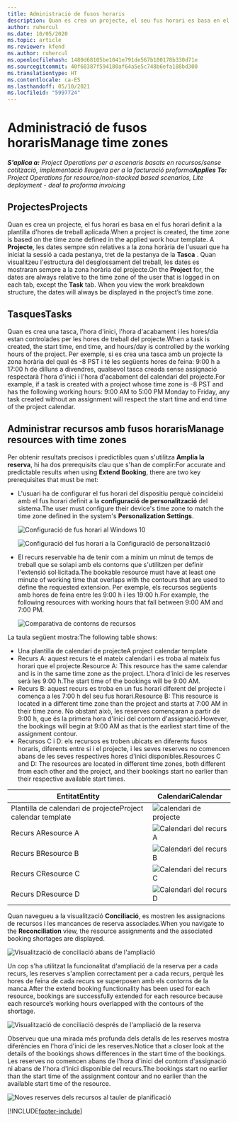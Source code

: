 ```yaml
---
title: Administració de fusos horaris
description: Quan es crea un projecte, el seu fus horari es basa en el fus horari definit a la plantilla d'hores de treball aplicada.
author: ruhercul
ms.date: 10/05/2020
ms.topic: article
ms.reviewer: kfend
ms.author: ruhercul
ms.openlocfilehash: 1480d68105be1041e791de567b180178b330d71e
ms.sourcegitcommit: 40f68387f594180af64a5e5c748b6efa188bd300
ms.translationtype: HT
ms.contentlocale: ca-ES
ms.lasthandoff: 05/10/2021
ms.locfileid: "5997724"
---
```

# <a name="manage-time-zones"></a><span data-ttu-id="3b05d-103">Administració de fusos horaris</span><span class="sxs-lookup"><span data-stu-id="3b05d-103">Manage time zones</span></span>

<span data-ttu-id="3b05d-104">_**S'aplica a:** Project Operations per a escenaris basats en recursos/sense cotització, implementació lleugera per a la facturació proforma_</span><span class="sxs-lookup"><span data-stu-id="3b05d-104">_**Applies To:** Project Operations for resource/non-stocked based scenarios, Lite deployment - deal to proforma invoicing_</span></span>


## <a name="projects"></a><span data-ttu-id="3b05d-105">Projectes</span><span class="sxs-lookup"><span data-stu-id="3b05d-105">Projects</span></span>

<span data-ttu-id="3b05d-106">Quan es crea un projecte, el fus horari es basa en el fus horari definit a la plantilla d'hores de treball aplicada.</span><span class="sxs-lookup"><span data-stu-id="3b05d-106">When a project is created, the time zone is based on the time zone defined in the applied work hour template.</span></span> <span data-ttu-id="3b05d-107">A **Projecte**, les dates sempre són relatives a la zona horària de l'usuari que ha iniciat la sessió a cada pestanya, tret de la pestanya de la **Tasca** . Quan visualitzeu l'estructura del desglossament del treball, les dates es mostraran sempre a la zona horària del projecte.</span><span class="sxs-lookup"><span data-stu-id="3b05d-107">On the **Project** for, the dates are always relative to the time zone of the user that is logged in on each tab, except the **Task** tab. When you view the work breakdown structure, the dates will always be displayed in the project’s time zone.</span></span>

## <a name="tasks"></a><span data-ttu-id="3b05d-108">Tasques</span><span class="sxs-lookup"><span data-stu-id="3b05d-108">Tasks</span></span>

<span data-ttu-id="3b05d-109">Quan es crea una tasca, l'hora d'inici, l'hora d'acabament i les hores/dia estan controlades per les hores de treball del projecte.</span><span class="sxs-lookup"><span data-stu-id="3b05d-109">When a task is created, the start time, end time, and hours/day is controlled by the working hours of the project.</span></span> <span data-ttu-id="3b05d-110">Per exemple, si es crea una tasca amb un projecte la zona horària del qual és -8 PST i té les següents hores de feina: 9:00 h a 17:00 h de dilluns a divendres, qualsevol tasca creada sense assignació respectarà l'hora d'inici i l'hora d'acabament del calendari del projecte.</span><span class="sxs-lookup"><span data-stu-id="3b05d-110">For example, if a task is created with a project whose time zone is -8 PST and has the following working hours: 9:00 AM to 5:00 PM Monday to Friday, any task created without an assignment will respect the start time and end time of the project calendar.</span></span>

## <a name="manage-resources-with-time-zones"></a><span data-ttu-id="3b05d-111">Administrar recursos amb fusos horaris</span><span class="sxs-lookup"><span data-stu-id="3b05d-111">Manage resources with time zones</span></span>

<span data-ttu-id="3b05d-112">Per obtenir resultats precisos i predictibles quan s'utilitza **Amplia la reserva**, hi ha dos prerequisits clau que s'han de complir:</span><span class="sxs-lookup"><span data-stu-id="3b05d-112">For accurate and predictable results when using **Extend Booking**, there are two key prerequisites that must be met:</span></span>  

- <span data-ttu-id="3b05d-113">L'usuari ha de configurar el fus horari del dispositiu perquè coincideixi amb el fus horari definit a la **configuració de personalització** del sistema.</span><span class="sxs-lookup"><span data-stu-id="3b05d-113">The user must configure their device's time zone to match the time zone defined in the system's **Personalization Settings**.</span></span>
 
  ![Configuració de fus horari al Windows 10](media/reconcile-assignments-03.png)

  ![Configuració del fus horari a la Configuració de personalització](media/reconcile-assignments-04.png)
 
- <span data-ttu-id="3b05d-116">El recurs reservable ha de tenir com a mínim un minut de temps de treball que se solapi amb els contorns que s'utilitzen per definir l'extensió sol·licitada.</span><span class="sxs-lookup"><span data-stu-id="3b05d-116">The bookable resource must have at least one minute of working time that overlaps with the contours that are used to define the requested extension.</span></span> <span data-ttu-id="3b05d-117">Per exemple, els recursos següents amb hores de feina entre les 9:00 h i les 19:00 h.</span><span class="sxs-lookup"><span data-stu-id="3b05d-117">For example, the following resources with working hours that fall between 9:00 AM and 7:00 PM.</span></span> 

  ![Comparativa de contorns de recursos](media/reconcile-assignments-05.png)

<span data-ttu-id="3b05d-119">La taula següent mostra:</span><span class="sxs-lookup"><span data-stu-id="3b05d-119">The following table shows:</span></span>

- <span data-ttu-id="3b05d-120">Una plantilla de calendari de projecte</span><span class="sxs-lookup"><span data-stu-id="3b05d-120">A project calendar template</span></span>
- <span data-ttu-id="3b05d-121">Recurs A: aquest recurs té el mateix calendari i es troba al mateix fus horari que el projecte.</span><span class="sxs-lookup"><span data-stu-id="3b05d-121">Resource A: This resource has the same calendar and is in the same time zone as the project.</span></span> <span data-ttu-id="3b05d-122">L'hora d'inici de les reserves serà les 9:00 h.</span><span class="sxs-lookup"><span data-stu-id="3b05d-122">The start time of the bookings will be 9:00 AM.</span></span>
- <span data-ttu-id="3b05d-123">Recurs B: aquest recurs es troba en un fus horari diferent del projecte i comença a les 7:00 h del seu fus horari.</span><span class="sxs-lookup"><span data-stu-id="3b05d-123">Resource B: This resource is located in a different time zone than the project and starts at 7:00 AM in their time zone.</span></span> <span data-ttu-id="3b05d-124">No obstant això, les reserves començaran a partir de 9:00 h, que és la primera hora d'inici del contorn d'assignació.</span><span class="sxs-lookup"><span data-stu-id="3b05d-124">However, the bookings will begin at 9:00 AM as that is the earliest start time of the assignment contour.</span></span>
- <span data-ttu-id="3b05d-125">Recursos C i D: els recursos es troben ubicats en diferents fusos horaris, diferents entre si i el projecte, i les seves reserves no comencen abans de les seves respectives hores d'inici disponibles.</span><span class="sxs-lookup"><span data-stu-id="3b05d-125">Resources C and D: The resources are located in different time zones, both different from each other and the project, and their bookings start no earlier than their respective available start times.</span></span>

|<span data-ttu-id="3b05d-126">Entitat</span><span class="sxs-lookup"><span data-stu-id="3b05d-126">Entity</span></span>  |<span data-ttu-id="3b05d-127">Calendari</span><span class="sxs-lookup"><span data-stu-id="3b05d-127">Calendar</span></span>  |
|-|-|
|<span data-ttu-id="3b05d-128">Plantilla de calendari de projecte</span><span class="sxs-lookup"><span data-stu-id="3b05d-128">Project calendar template</span></span>   | ![calendari de projecte](media/reconcile-assignments-06.png) |
|<span data-ttu-id="3b05d-130">Recurs A</span><span class="sxs-lookup"><span data-stu-id="3b05d-130">Resource A</span></span>  | ![Calendari del recurs A](media/reconcile-assignments-06.png) |
|<span data-ttu-id="3b05d-132">Recurs B</span><span class="sxs-lookup"><span data-stu-id="3b05d-132">Resource B</span></span>  |  ![Calendari del recurs B](media/reconcile-assignments-07.png) |
|<span data-ttu-id="3b05d-134">Recurs C</span><span class="sxs-lookup"><span data-stu-id="3b05d-134">Resource C</span></span>  |  ![Calendari del recurs C](media/reconcile-assignments-08.png) |
|<span data-ttu-id="3b05d-136">Recurs D</span><span class="sxs-lookup"><span data-stu-id="3b05d-136">Resource D</span></span>  | ![Calendari del recurs D](media/reconcile-assignments-09.png)  |
 
<span data-ttu-id="3b05d-138">Quan navegueu a la visualització **Conciliació**, es mostren les assignacions de recursos i les mancances de reserva associades.</span><span class="sxs-lookup"><span data-stu-id="3b05d-138">When you navigate to the **Reconciliation** view, the resource assignments and the associated booking shortages are displayed.</span></span>

![Visualització de conciliació abans de l'ampliació](media/reconcile-assignments-10.png)

<span data-ttu-id="3b05d-140">Un cop s'ha utilitzat la funcionalitat d'ampliació de la reserva per a cada recurs, les reserves s'amplien correctament per a cada recurs, perquè les hores de feina de cada recurs se superposen amb els contorns de la manca.</span><span class="sxs-lookup"><span data-stu-id="3b05d-140">After the extend booking functionality has been used for each resource, bookings are successfully extended for each resource because each resource’s working hours overlapped with the contours of the shortage.</span></span>

![Visualització de conciliació després de l'ampliació de la reserva](media/reconcile-assignments-11.png) 

<span data-ttu-id="3b05d-142">Observeu que una mirada més profunda dels detalls de les reserves mostra diferències en l'hora d'inici de les reserves.</span><span class="sxs-lookup"><span data-stu-id="3b05d-142">Notice that a closer look at the details of the bookings shows differences in the start time of the bookings.</span></span> <span data-ttu-id="3b05d-143">Les reserves no comencen abans de l'hora d'inici del contorn d'assignació ni abans de l'hora d'inici disponible del recurs.</span><span class="sxs-lookup"><span data-stu-id="3b05d-143">The bookings start no earlier than the start time of the assignment contour and no earlier than the available start time of the resource.</span></span>

![Noves reserves dels recursos al tauler de planificació](media/reconcile-assignments-12.png)


[!INCLUDE[footer-include](../includes/footer-banner.md)]